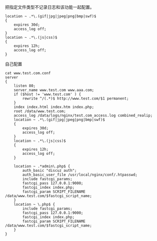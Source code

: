 把指定文件类型不记录日志和该功能一起配置。

    location ~ .*\.(gif|jpg|jpeg|png|bmp|swf)$
    {
        expires 30d;
        access_log off;
    }
    location ~ .*\.(js|css)$
    {
        expires 12h;
        access_log off;
    }
自己配置

    cat www.test.com.conf 
    server
    {
        listen 80;
        server_name www.test.com www.aaa.com;
        if ($host != 'www.test.com' ) {
            rewrite ^/(.*)$ http://www.test.com/$1 permanent;
        }
        index index.html index.htm index.php;
        root /data/www.test.com;
        access_log /data/logs/nginx/test.com_access.log combined_realip;
        location ~ .*\.(gif|jpg|jpeg|png|bmp|swf)$
        {
            expires 30d;
            access_log off;
        }
        location ~ .*\.(js|css)$
        {
            expires 12h;
            access_log off;
        }
    
        location ~ .*admin\.php$ {
            auth_basic "discuz auth";
            auth_basic_user_file /usr/local/nginx/conf/.htpasswd;
            include fastcgi_params;
            fastcgi_pass 127.0.0.1:9000;
            fastcgi_index index.php;
            fastcgi_param SCRIPT_FILENAME /data/www.test.com/$fastcgi_script_name;
        }
        location ~ \.php$ {
            include fastcgi_params;
            fastcgi_pass 127.0.0.1:9000;
            fastcgi_index index.php;
            fastcgi_param SCRIPT_FILENAME /data/www.test.com/$fastcgi_script_name;
        }
    }
